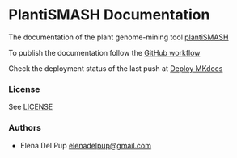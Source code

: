 # PlantiSMASH Documentation 

The documentation of the plant genome-mining tool [plantiSMASH](https://plantismash.secondarymetabolites.org/) 

To publish the documentation follow the [GitHub workflow](./.github/workflows/publish.yml)

Check the deployment status of the last push at [Deploy MKdocs](https://github.com/plantismash/documentation/actions/workflows/publish.yml)

### License

See [LICENSE](LICENSE)

### Authors

- Elena Del Pup <elenadelpup@gmail.com>